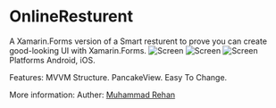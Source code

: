 # OnlineResturent

A Xamarin.Forms version of a Smart resturent to prove you can create good-looking UI with Xamarin.Forms.
![Screen]("http://")
![Screen]("http://")
![Screen]("http://")
Platforms
Android, iOS.

Features:
MVVM Structure.
PancakeView.
Easy To Change.

More information:
Auther: <a href="https://www.linkedin.com/in/muhammad-rehan-505967ba/" rel="nofollow">Muhammad Rehan</a>
